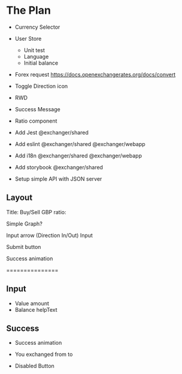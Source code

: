 # The Plan

- Currency Selector
- User Store
  - Unit test
  - Language
  - Initial balance
- Forex request https://docs.openexchangerates.org/docs/convert
- Toggle Direction icon
- RWD
- Success Message
- Ratio component
- Add Jest @exchanger/shared

- Add eslint @exchanger/shared @exchanger/webapp
- Add i18n @exchanger/shared @exchanger/webapp
- Add storybook @exchanger/shared
- Setup simple API with JSON server

## Layout

Title: Buy/Sell GBP
ratio:

Simple Graph?

Input
arrow (Direction In/Out)
Input

Submit button

Success animation

===============

## Input

- Value amount
- Balance helpText

## Success

- Success animation
- You exchanged
  from to

- Disabled Button
